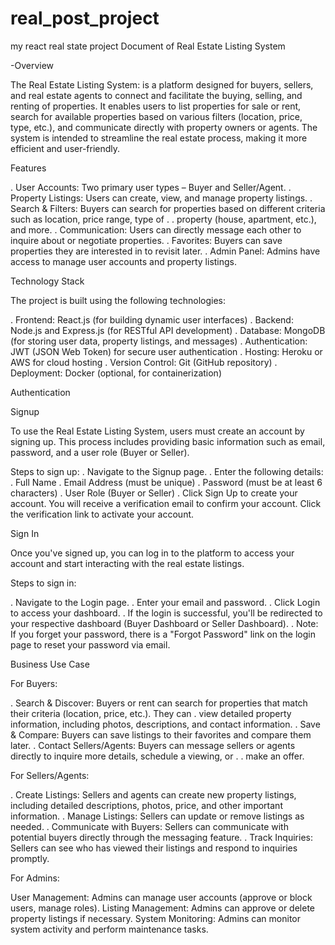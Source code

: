 # real_post_project
 my react real state project
 Document of Real Estate Listing System

-Overview

The Real Estate Listing System: is a platform designed for buyers, sellers, and real estate agents to connect and facilitate the buying, selling, and renting of properties. It enables users to list properties for sale or rent, search for available properties based on various filters (location, price, type, etc.), and communicate directly with property owners or agents. The system is intended to streamline the real estate process, making it more efficient and user-friendly.

Features

. User Accounts: Two primary user types – Buyer and Seller/Agent.
. Property Listings: Users can create, view, and manage property listings.
. Search & Filters: Buyers can search for properties based on different criteria such as location, price range, type of . . property (house, apartment, etc.), and more.
. Communication: Users can directly message each other to inquire about or negotiate properties.
. Favorites: Buyers can save properties they are interested in to revisit later.
. Admin Panel: Admins have access to manage user accounts and property listings.

Technology Stack

The project is built using the following technologies:

. Frontend: React.js (for building dynamic user interfaces)
. Backend: Node.js and Express.js (for RESTful API development)
. Database: MongoDB (for storing user data, property listings, and messages)
. Authentication: JWT (JSON Web Token) for secure user authentication
. Hosting: Heroku or AWS for cloud hosting
. Version Control: Git (GitHub repository)
. Deployment: Docker (optional, for containerization)

Authentication

Signup

To use the Real Estate Listing System, users must create an account by signing up. This process includes providing basic information such as email, password, and a user role (Buyer or Seller).

Steps to sign up:
. Navigate to the Signup page.
. Enter the following details:
. Full Name
. Email Address (must be unique)
. Password (must be at least 6 characters)
. User Role (Buyer or Seller)
. Click Sign Up to create your account.
You will receive a verification email to confirm your account. Click the verification link to activate your account.

Sign In

Once you've signed up, you can log in to the platform to access your account and start interacting with the real estate listings.

Steps to sign in:

. Navigate to the Login page.
. Enter your email and password.
. Click Login to access your dashboard.
. If the login is successful, you'll be redirected to your respective dashboard (Buyer Dashboard or Seller Dashboard).
. Note: If you forget your password, there is a "Forgot Password" link on the login page to reset your password via email.

Business Use Case

For Buyers:

. Search & Discover: Buyers or rent can search for properties that match their criteria (location, price, etc.). They can . view detailed property information, including photos, descriptions, and contact information.
. Save & Compare: Buyers can save listings to their favorites and compare them later.
. Contact Sellers/Agents: Buyers can message sellers or agents directly to inquire more details, schedule a viewing, or . . make an offer.

For Sellers/Agents:

. Create Listings: Sellers and agents can create new property listings, including detailed descriptions, photos, price, and other important information.
. Manage Listings: Sellers can update or remove listings as needed.
. Communicate with Buyers: Sellers can communicate with potential buyers directly through the messaging feature.
. Track Inquiries: Sellers can see who has viewed their listings and respond to inquiries promptly.

For Admins:

User Management: Admins can manage user accounts (approve or block users, manage roles).
Listing Management: Admins can approve or delete property listings if necessary.
System Monitoring: Admins can monitor system activity and perform maintenance tasks.
